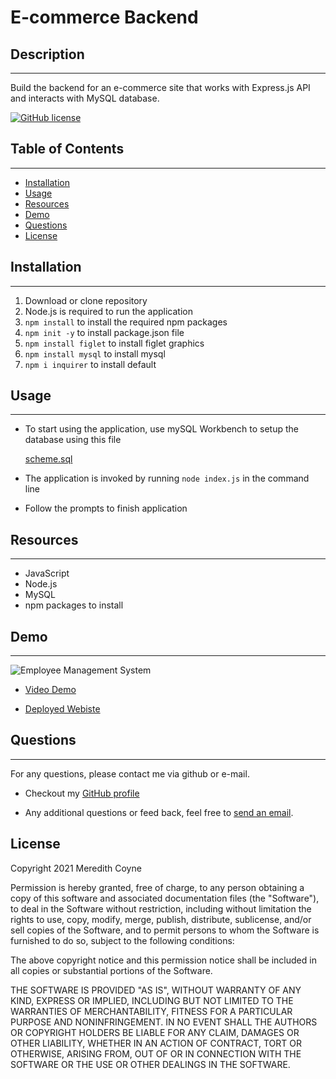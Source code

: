 # E-commerce Backend

## Description
---------
Build the backend for an e-commerce site that works with Express.js API  and interacts with MySQL database.

[![GitHub license](https://img.shields.io/github/license/meredithcoyne/ecommerce_backend.js.svg)](https://github.com/meredithcoyne/ecommerce_backend.js/blob/master/LICENSE)



## Table of Contents
------
 * [Installation](https://github.com/meredithcoyne/ecommerce_backend#Installation)
 * [Usage](https://github.com/meredithcoyne/ecommerce_backend#Usage)
 * [Resources](https://github.com/meredithcoyne/ecommerce_backend#Resources)
 * [Demo](https://github.com/meredithcoyne/ecommerce_backend#Demo)
 * [Questions](https://github.com/meredithcoyne/ecommerce_backend#Questions)
 * [License](https://github.com/meredithcoyne/ecommerce_backend#License)
  
## Installation
------
1. Download or clone repository
2. Node.js is required to run the application
3. `npm install` to install the required npm packages
4. `npm init -y` to install package.json file
5. `npm install figlet` to install figlet graphics
6. `npm install mysql` to install mysql
7. `npm i inquirer` to install default

## Usage
------
* To start using the application, use mySQL Workbench to setup the database using this file

    [scheme.sql](main/db/schema.sql)

* The application is invoked by running `node index.js` in the command line

* Follow the prompts to finish application
  
## Resources
------
* JavaScript
* Node.js
* MySQL
* npm packages to install

## Demo
------
![Employee Management System](assets\employee_management.gif)

* [Video Demo]()

* [Deployed Webiste](https://meredithcoyne.github.io/employee_tracker/)

## Questions
  ------
  For any questions, please contact me via github or e-mail. 

  * Checkout my [GitHub profile](https://github.com/meredithcoyne/employee_tracker)
  
  * Any additional questions or feed back, feel free to [send an email](mailto:meredithleigh.coyne@gmail.com). 

  ## License
  Copyright 2021 Meredith Coyne

Permission is hereby granted, free of charge, to any person obtaining a copy of this software and associated documentation files (the "Software"), to deal in the Software without restriction, including without limitation the rights to use, copy, modify, merge, publish, distribute, sublicense, and/or sell copies of the Software, and to permit persons to whom the Software is furnished to do so, subject to the following conditions:

The above copyright notice and this permission notice shall be included in all copies or substantial portions of the Software.

THE SOFTWARE IS PROVIDED "AS IS", WITHOUT WARRANTY OF ANY KIND, EXPRESS OR IMPLIED, INCLUDING BUT NOT LIMITED TO THE WARRANTIES OF MERCHANTABILITY, FITNESS FOR A PARTICULAR PURPOSE AND NONINFRINGEMENT. IN NO EVENT SHALL THE AUTHORS OR COPYRIGHT HOLDERS BE LIABLE FOR ANY CLAIM, DAMAGES OR OTHER LIABILITY, WHETHER IN AN ACTION OF CONTRACT, TORT OR OTHERWISE, ARISING FROM, OUT OF OR IN CONNECTION WITH THE SOFTWARE OR THE USE OR OTHER DEALINGS IN THE SOFTWARE.

